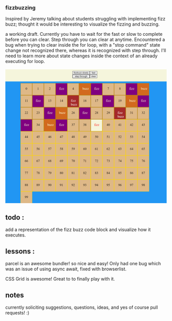 ### fizzbuzzing

Inspired by Jeremy talking about students struggling with implementing fizz buzz; thought it would be interesting to visualize the fizzing and buzzing.

a working draft. Currently you have to wait for the fast or slow to complete before you can clear. Step through you can clear at anytime. Encountered a bug when trying to clear inside the for loop, with a "stop command" state change not recognized there, whereas it is recognized with step through. I'll need to learn more about state changes inside the context of an already executing for loop.

![screenShot](/screenshot.png)

## todo :

add a representation of the fizz buzz code block and visualize how it executes.

## lessons :

parcel is an awesome bundler! so nice and easy! Only had one bug which was an issue of using async await, fixed with browserlist.

CSS Grid is awesome! Great to to finally play with it.

## notes

currently soliciting suggestions, questions, ideas, and yes of course pull requests! :)
